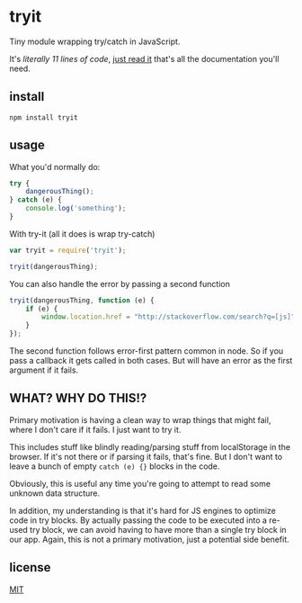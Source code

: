 # tryit

Tiny module wrapping try/catch in JavaScript. 

It's *literally 11 lines of code*, [just read it](tryit.js) that's all the documentation you'll need.


## install

```
npm install tryit
```

## usage 

What you'd normally do:
```js
try {
    dangerousThing();
} catch (e) {
    console.log('something');
}
```

With try-it (all it does is wrap try-catch)
```js
var tryit = require('tryit');

tryit(dangerousThing);
```

You can also handle the error by passing a second function
```js
tryit(dangerousThing, function (e) {
    if (e) {
        window.location.href = "http://stackoverflow.com/search?q=[js]"+e.message;
    }
});
```

The second function follows error-first pattern common in node. So if you pass a callback it gets called in both cases. But will have an error as the first argument if it fails.

## WHAT? WHY DO THIS!? 

Primary motivation is having a clean way to wrap things that might fail, where I don't care if it fails. I just want to try it. 

This includes stuff like blindly reading/parsing stuff from localStorage in the browser. If it's not there or if parsing it fails, that's fine. But I don't want to leave a bunch of empty `catch (e) {}` blocks in the code.

Obviously, this is useful any time you're going to attempt to read some unknown data structure.

In addition, my understanding is that it's hard for JS engines to optimize code in try blocks. By actually passing the code to be executed into a re-used try block, we can avoid having to have more than a single try block in our app. Again, this is not a primary motivation, just a potential side benefit. 


## license

[MIT](http://mit.joreteg.com/)
